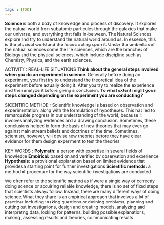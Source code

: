 ```yaml
---
tags : [TOK]
---
```


**Science** is both a body of knowledge and process of discovery. It explores the natural world from subatomic particules through the galaxies that make our universe, and everything  that falls in-between. The  Natural Sciences explore and try to understand the natural world around us. In essence, this is the physical world and the forces acting upon it. Under the umbrella oof the natural sciences come the life sciences,  which are the branches of Biology and the physical sciences, which include discipline such as Chemisty, Physics, and the earth sciences.


ACTIVITY : REAL-LIFE SITUATIONS
**Think about the general steps involved when you do an experiment in science.**
Generally before doing an experiment, you first try to understand the theoretical idea of the experiment before actually doing it. After you try to realize the experience and then analyze it before giving a conclusion.
**To what extent might goes steps changed depending on the experiment you are conducting ?**

SICENTIFIC METHOD :
Scientific knowledge is based on observation and experimentation, along with the formulation of hypotheses. This has led to remarquable progress in our understanding of the world, because it involves analyzing evidences and a drawing conclusion. Sometimes, these conclusions helped to form the basis of new theories that may even go against main stream beliefs and doctrines of the time. Sometimes, scientists, however, will devise new theories before they have clear evidence for them design experiment to test the theories

KEY WORDS :
**Polymath:** a person with expertise in several fields of knowledge
**Empirical:** based on and verified by observation and experience
**Hypothesis:** a provisional explanation based on limited evidence that provides a starting point for further investigations
**Scientific methods:** a method of procedure for the way scientific investigations are conducted 

We often refer to the scientific method as if were a single way of correctly doing science or acquiring reliable knowledge, there is no set of fixed steps that scientists always follow. Instead, there are many different ways of doing science. What they share is an empirical approach that involves a lot of practices including : asking questions or defining problems, planning and cutting out investigations, design and creating models, analyzing and interpreting data, looking for patterns, building possible explanations, making , assessing results and theories, communicating results